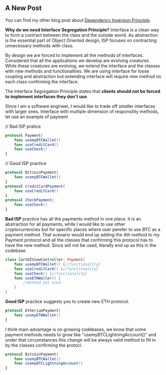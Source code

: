 ## A New Post

You can find my other blog post about [Dependency Inversion Principle](https://ihadahamoment.com/Dependency-Inversion-Principe-(DIP)/).

**Why do we need Interface Segregation Principle?**
Interface is a clean way to form a contract between the class and the outside world. As abstraction is the essential part of Object Oriented design, ISP focuses on contracting unnecessary methods with class. 

By design we are forced to implement all the methods of interfaces. Considered that all the applications we develop are evolving creatures. While these creatures are evolving, we extend the interface and the classes with new methods and functionalities. We are using interface for loose coupling and abstraction but extending interface will require new method on each class confirming the interface. 

The Interface Segregation Principle states that **clients should not be forced to implement interfaces they don't use**. 

Since I am a software engineer, I would like to trade off smaller interfaces with larger ones.
Interface with multiple dimension of responsility methods, let use an example of payment

// Bad ISP pratice
```swift
protocol Payment{
	func usemyBTCWallet()
	func useCreditCard()
	func useCheck()
}
```

// Good ISP practice
```swift
protocol BitcoinPayment{
	func usemyBTCWallet()
}
protocol CreditCardPayment{
	func useCreditCard()
}
protocol CheckPayment{
	func useCheck()
}
```

**Bad ISP** practice has all the payments method in one place. it is an abstraction for all payments, while I would like to use other cryptocurrencies but for specific places where user perefer to use BTC as a payment method.
That scenario would end up adding the 4th method to my Payment protocol and all the classes that confirming this protocol has to have the new method. Since will not be used, literally end up as this in the codebase.

```swift
class CartUIViewController: Payment{
	func usemyBTCWallet() {//functionality}
	func useCreditCard() {//functionality}
	func useCheck() {//functionality}
	func useETHWaller() {
    	//method not used
    }
}
```

**Good ISP** practice suggests you to create new ETH protocol. 
```swift
protocol EtheriumPayment{
	func usemyETHWallet()
}
```
I think main advantage is on growing codebases, we know that some payment methods needs to grow like "usemyBTCLightningAccount()" and under that circumstances this change will be always valid method to fill in by the classes confirming the protocl.
```swift
protocol BitcoinPayment{
	func usemyBTCWallet()
	func usemyBTCLightningAccount()
}
```


